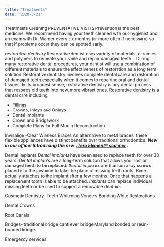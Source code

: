 ```yaml
---
title: "Treatments"
date: "2020-3-21"
---
```


Treatments
Cleaning
PREVENTATIVE VISITS
Prevention is the best medicine. We recommend having your teeth cleaned with our hygienist and an exam with Dr. Warner every six months (or more often if necessary) so that if problems occur they can be spotted early.

_restorative dentistry_
Restorative dentist uses variety of materials, ceramics and polymers to recreate your smile and repair damaged teeth.   During many restorative dental procedures, your dentist will use a combination of different materials to ensure the effectiveness of restoration as a long term solution.
Restorative dentistry involves complete dental care and restoration of damaged teeth especially when it comes to repairing oral and dental tissues. In its broadest sense, restorative dentistry is any dental process that restores old teeth into new, more vibrant ones.
Restorative dentistry is a dental care including:

- Fillings
- Crowns, Inlays and Onlays
- Dental Implants
- Crown and Bridgework
- Complete Plans for Full Mouth Reconstruction

Invisalign -Clear Wireless Braces
An alternative to metal braces, these flexible appliances have distinct benefits over traditional orthodontics.
**_New in our office! Introducing the new  [iTero Element® scanner](https://www.dentistfairfieldca.com/invisalign-clear-wireless-braces-fairfield-ca/introducing-our-new-itero-element-scanner/) ._**

Dental Implants
_Dental implants_ have been used to replace teeth for over 30 years. _Dental implants_ are a long-term solution that allows your lost or damaged teeth to be replaced. _Dental implants_ are titanium alloy screws placed into the jawbone to take the place of missing teeth roots. Bone actually attaches to the implant after a few months. Once that happens a replacement tooth is able to be attached. _Implants_ can replace individual missing teeth or be used to support a removable _denture_.

Cosmetic Dentistry-
Teeth Whitening
Veneers
Bonding
White Restorations

Dental Crowns

Root Canals

Bridges-
traditional bridge
cantilever bridge
Maryland bonded or resin-bonded bridge.

Emergency services
